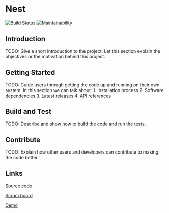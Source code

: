 # Nest

[![Build Status](https://travis-ci.org/evgshk/nest-egg.svg?branch=master)](https://travis-ci.org/evgshk/nest-egg) [![Maintainability](https://api.codeclimate.com/v1/badges/163500d8ed098c5ab4e6/maintainability)](https://codeclimate.com/github/evgshk/nest-egg/maintainability)

## Introduction

TODO: Give a short introduction to the project. Let this section explain the objectives or the motivation behind this project.

## Getting Started

TODO: Guide users through getting the code up and running on their own system. In this section we can talk about: 1. Installation process 2. Software dependencies 3. Latest releases 4. API references

## Build and Test

TODO: Describe and show how to build the code and run the tests.

## Contribute

TODO: Explain how other users and developers can contribute to making the code better.

## Links

[Source code](https://github.com/evgshk/nest-egg)

[Scrum board](https://github.com/evgshk/nest-egg/projects/1) 

[Demo](http://savings-a2f71.firebaseapp.com)  

